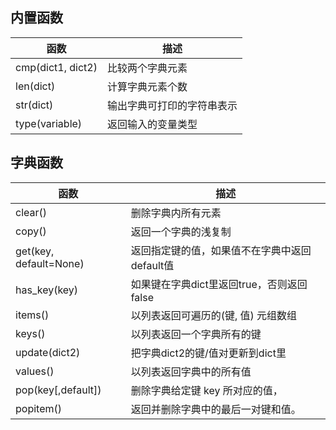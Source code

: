 <!--
 * @Description: 
 * @Version: 1.0
 * @Author: DaLao
 * @Email: dalao_li@163.com
 * @Date: 2021-12-02 23:24:02
 * @LastEditors: DaLao
 * @LastEditTime: 2021-12-04 01:48:15
-->

## 内置函数


| 函数              | 描述                       |
| ----------------- | -------------------------- |
| cmp(dict1, dict2) | 比较两个字典元素           |
| len(dict)         | 计算字典元素个数           |
| str(dict)         | 输出字典可打印的字符串表示 |
| type(variable)    | 返回输入的变量类型         |


## 字典函数

| 函数                   | 描述                                          |
| ---------------------- | --------------------------------------------- |
| clear()                | 删除字典内所有元素                            |
| copy()                 | 返回一个字典的浅复制                          |
| get(key, default=None) | 返回指定键的值，如果值不在字典中返回default值 |
| has_key(key)           | 如果键在字典dict里返回true，否则返回false     |
| items()                | 以列表返回可遍历的(键, 值) 元组数组           |
| keys()                 | 以列表返回一个字典所有的键                    |
| update(dict2)          | 把字典dict2的键/值对更新到dict里              |
| values()               | 以列表返回字典中的所有值                      |
| pop(key[,default])     | 删除字典给定键 key 所对应的值，               |
| popitem()              | 返回并删除字典中的最后一对键和值。            |